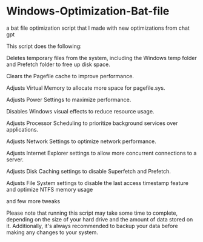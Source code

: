 # Windows-Optimization-Bat-file
a bat file optimization script that I made with new optimizations from chat gpt

This script does the following:

Deletes temporary files from the system, including the Windows temp folder and Prefetch folder to free up disk space.

Clears the Pagefile cache to improve performance.

Adjusts Virtual Memory to allocate more space for pagefile.sys.

Adjusts Power Settings to maximize performance.

Disables Windows visual effects to reduce resource usage.

Adjusts Processor Scheduling to prioritize background services over applications.

Adjusts Network Settings to optimize network performance.

Adjusts Internet Explorer settings to allow more concurrent connections to a server.

Adjusts Disk Caching settings to disable Superfetch and Prefetch.

Adjusts File System settings to disable the last access timestamp feature and optimize NTFS memory usage

and few more tweaks

Please note that running this script may take some time to complete, depending on the size of your hard drive and the amount of data stored on it. Additionally, it's always recommended to backup your data before making any changes to your system.
